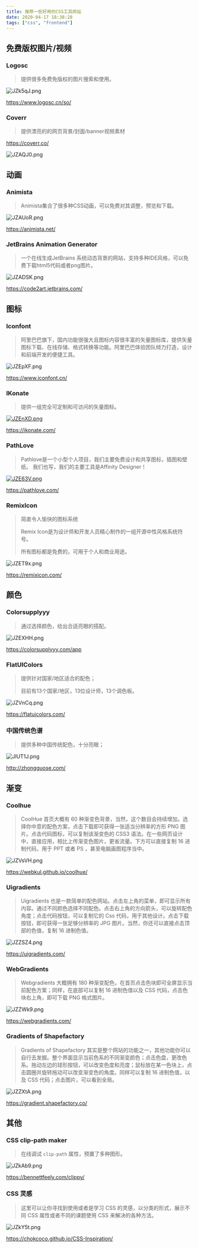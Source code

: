 ```yaml
---
title: 推荐一些好用的CSS工具网站
date: 2020-04-17 18:38:28
tags: ["css", "frontend"]
---
```




## 免费版权图片/视频

### Logosc

> 提供很多免费免版权的图片搜索和使用。

![JZk5qJ.png](https://s1.ax1x.com/2020/04/17/JZk5qJ.png)

https://www.logosc.cn/so/

<!-- more -->

### Coverr

>  提供漂亮的的网页背景/封面/banner视频素材

https://coverr.co/

![JZAQJ0.png](https://s1.ax1x.com/2020/04/17/JZAQJ0.png)

## 动画

### Animista

> Animista集合了很多种CSS动画，可以免费对其调整，预览和下载。

![JZAUoR.png](https://s1.ax1x.com/2020/04/17/JZAUoR.png)

https://animista.net/

### JetBrains Animation Generator

> 一个在线生成JetBrains 系统动态背景的网站，支持多种IDE风格，可以免费下载html5代码或者png图片。

![JZADSK.png](https://s1.ax1x.com/2020/04/17/JZADSK.png)

https://code2art.jetbrains.com/





## 图标

### Iconfont

> 阿里巴巴旗下，国内功能很强大且图标内容很丰富的矢量图标库，提供矢量图标下载、在线存储、格式转换等功能。阿里巴巴体验团队倾力打造，设计和前端开发的便捷工具。

![JZEpXF.png](https://s1.ax1x.com/2020/04/17/JZEpXF.png)

https://www.iconfont.cn/

### IKonate

> 提供一组完全可定制和可访问的矢量图标。

[![JZEnXD.png](https://s1.ax1x.com/2020/04/17/JZEnXD.png)](https://imgchr.com/i/JZEnXD)

https://ikonate.com/

### PathLove

> Pathlove是一个小型个人项目，我们主要免费设计和共享图标，插图和壁纸。
> 我们也写，我们的主要工具是Affinity Designer！

[![JZE63V.png](https://s1.ax1x.com/2020/04/17/JZE63V.png)](https://imgchr.com/i/JZE63V)

https://pathlove.com/

### RemixIcon

> 简直令人愉快的图标系统
>
> Remix Icon是为设计师和开发人员精心制作的一组开源中性风格系统符号。
>
> 所有图标都是免费的，可用于个人和商业用途。

![JZET9x.png](https://s1.ax1x.com/2020/04/17/JZET9x.png)

https://remixicon.com/





## 颜色

### Colorsupplyyy

> 通过选择颜色，给出合适亮眼的搭配。

![JZEXHH.png](https://s1.ax1x.com/2020/04/17/JZEXHH.png)

https://colorsupplyyy.com/app

### FlatUIColors

> 提供针对国家/地区适合的配色；
>
> 目前有13个国家/地区，13位设计师，13个调色板。

![JZVnCq.png](https://s1.ax1x.com/2020/04/17/JZVnCq.png)

https://flatuicolors.com/



### 中国传统色谱

> 提供多种中国传统配色，十分亮眼；

![JlUT1J.png](https://s1.ax1x.com/2020/04/20/JlUT1J.png)

http://zhongguose.com/



## 渐变

### Coolhue

> CoolHue 首页大概有 60 种渐变色背景，当然，这个数目会持续增加。选择你中意的配色方案，点击下载即可获得一张适当分辨率的方形 PNG 图片。点击代码图标，可以复制该渐变色的 CSS3 语法。在一些网页设计中，直接应用，相比上传渐变色图片，更省流量。下方可以直接复制 16 进制代码，用于 PPT 或者 PS ，甚至电脑画图程序当中。

![JZVsVH.png](https://s1.ax1x.com/2020/04/17/JZVsVH.png)

https://webkul.github.io/coolhue/

### Uigradients

> Uigradients 也是一款简单的配色网站。点击左上角的菜单，即可显示所有内容。通过不同颜色选择不同配色。点击右上角的方向箭头，可以旋转配色角度；点击代码按钮，可以复制它的 Css 代码，用于其他设计。点击下载按钮，即可获得一张足够分辨率的 JPG 图片。当然，你还可以直接点击顶部的色值，复制 16 进制色值。

![JZZSZ4.png](https://s1.ax1x.com/2020/04/17/JZZSZ4.png)

https://uigradients.com/

### WebGradients

> Webgradients 大概拥有 180 种渐变配色，在首页点击色块即可全屏显示当前配色方案；同样，在底部可以复制 16 进制色值以及 CSS 代码，点击色块右上角，即可下载 PNG 格式图片。

![JZZWk9.png](https://s1.ax1x.com/2020/04/17/JZZWk9.png)

https://webgradients.com/

### Gradients of Shapefactory

> Gradients of Shapefactory 其实是整个网站的功能之一，其他功能你可以自行去发掘。整个界面显示当前色系的不同渐变颜色；点击色盘，更改色系。拖动左边的球形按钮，可以改变色度和亮度；鼠标放在某一色块上，点击圆圈并旋转拖动可以改变渐变色的角度。同样可以复制 16 进制色值，以及 CSS 代码；点击图片，可以看到全局。

![JZZXtA.png](https://s1.ax1x.com/2020/04/17/JZZXtA.png)

https://gradient.shapefactory.co/



## 其他

### CSS clip-path maker

> 在线调试 `clip-path`	属性，预置了多种图形。

![JZkAb9.png](https://s1.ax1x.com/2020/04/17/JZkAb9.png)

https://bennettfeely.com/clippy/

### CSS 灵感

> 这里可以让你寻找到使用或者是学习 CSS 的灵感，以分类的形式，展示不同 CSS 属性或者不同的课题使用 CSS 来解决的各种方法。

![JZkY5t.png](https://s1.ax1x.com/2020/04/17/JZkY5t.png)

https://chokcoco.github.io/CSS-Inspiration/

